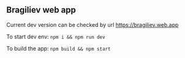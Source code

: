 ## Bragiliev web app
Current dev version can be checked by url https://bragiliev.web.app

To start dev env: ```npm i && npm run dev```

To build the app: ```npm build && npm start```
